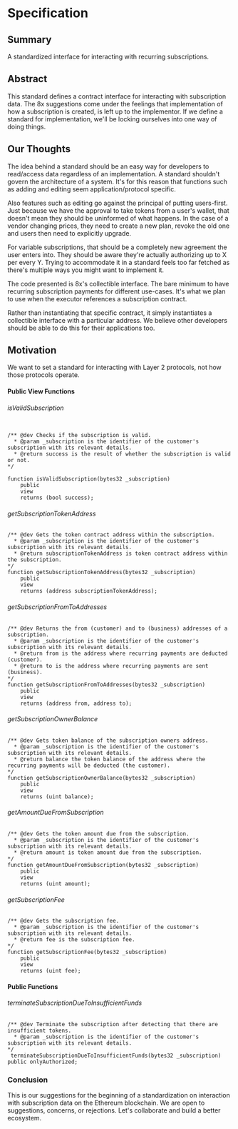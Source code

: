 # Specification

## Summary
A standardized interface for interacting with recurring subscriptions.

##  Abstract
This standard defines a contract interface for interacting with subscription data. The 8x suggestions come under the feelings that implementation of how a subscription is created, is left up to the implementor. If we define a standard for implementation, we'll be locking ourselves into one way of doing things.

## Our Thoughts
The idea behind a standard should be an easy way for developers to read/access data regardless of an implementation. A standard shouldn't govern the architecture of a system. It's for this reason that functions such as adding and editing seem application/protocol specific.

Also features such as editing go against the principal of putting users-first. Just because we have the approval to take tokens from a user's wallet, that doesn't mean they should be uninformed of what happens. In the case of a vendor changing prices, they need to create a new plan, revoke the old one and users then need to explicitly upgrade.

For variable subscriptions, that should be a completely new agreement the user enters into. They should be aware they're actually authorizing up to X per every Y. Trying to accommodate it in a standard feels too far fetched as there's multiple ways you might want to implement it.

The code presented is 8x's collectible interface. The bare minimum to have recurring subscription payments for different use-cases. It's what we plan to use when the executor references a subscription contract.

Rather than instantiating that specific contract, it simply instantiates a collectible interface with a particular address. We believe other developers should be able to do this for their applications too.

## Motivation
We want to set a standard for interacting with Layer 2 protocols, not how those protocols operate.

#### Public View Functions

###### isValidSubscription
```SOLIDITY

/** @dev Checks if the subscription is valid.
  * @param _subscription is the identifier of the customer's subscription with its relevant details.
  * @return success is the result of whether the subscription is valid or not.
*/

function isValidSubscription(bytes32 _subscription)
    public
    view
    returns (bool success);
```

###### getSubscriptionTokenAddress
```SOLIDITY
/** @dev Gets the token contract address within the subscription.
  * @param _subscription is the identifier of the customer's subscription with its relevant details.
  * @return subscriptionTokenAddress is token contract address within the subscription.
*/
function getSubscriptionTokenAddress(bytes32 _subscription)
    public
    view
    returns (address subscriptionTokenAddress);
```

###### getSubscriptionFromToAddresses
```SOLIDITY
/** @dev Returns the from (customer) and to (business) addresses of a subscription.
  * @param _subscription is the identifier of the customer's subscription with its relevant details.
  * @return from is the address where recurring payments are deducted (customer).
  * @return to is the address where recurring payments are sent (business).
*/
function getSubscriptionFromToAddresses(bytes32 _subscription)
    public
    view
    returns (address from, address to);
```

###### getSubscriptionOwnerBalance
```SOLIDITY
/** @dev Gets token balance of the subscription owners address.
  * @param _subscription is the identifier of the customer's subscription with its relevant details.
  * @return balance the token balance of the address where the recurring payments will be deducted (the customer).
*/
function getSubscriptionOwnerBalance(bytes32 _subscription)
    public
    view
    returns (uint balance);
```

###### getAmountDueFromSubscription
```SOLIDITY
/** @dev Gets the token amount due from the subscription.
  * @param _subscription is the identifier of the customer's subscription with its relevant details.
  * @return amount is token amount due from the subscription.
*/
function getAmountDueFromSubscription(bytes32 _subscription)
    public
    view
    returns (uint amount);
```

###### getSubscriptionFee
```SOLIDITY
/** @dev Gets the subscription fee.
  * @param _subscription is the identifier of the customer's subscription with its relevant details.
  * @return fee is the subscription fee.
*/
function getSubscriptionFee(bytes32 _subscription)
    public
    view
    returns (uint fee);
```

#### Public Functions

###### terminateSubscriptionDueToInsufficientFunds
```SOLIDITY
/** @dev Terminate the subscription after detecting that there are insufficient tokens.
  * @param _subscription is the identifier of the customer's subscription with its relevant details.
*/
 terminateSubscriptionDueToInsufficientFunds(bytes32 _subscription) public onlyAuthorized;
```

### Conclusion
This is our suggestions for the beginning of a standardization on interaction with subscription data on the Ethereum blockchain. We are open to suggestions, concerns, or rejections. Let's collaborate and build a better ecosystem.